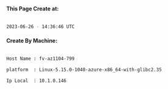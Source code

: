 
   
#### This Page Create at:

```bash

2023-06-26 - 14:36:46 UTC

```

#### Create By Machine:

```bash

Host Name : fv-az1104-799

platform  : Linux-5.15.0-1040-azure-x86_64-with-glibc2.35

Ip Local  : 10.1.0.146

```

